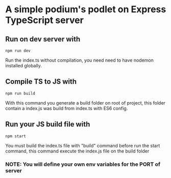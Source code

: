 # A simple podium's podlet on Express TypeScript server


## Run on dev server with
```
npm run dev
```
Run the index.ts without compilation, you need need to have nodemon installed globally.

## Compile TS to JS with
```
npm run build
```
With this command you generate a build folder on root of project, 
this folder contain a index.js was build from index.ts with ES6 config.

## Run your JS build file with
```
npm start
```
You must build the index.ts file with "build" command before run the start command, 
this command execute the index.js file on the build folder


### NOTE: You will define your own env variables for the PORT of server
